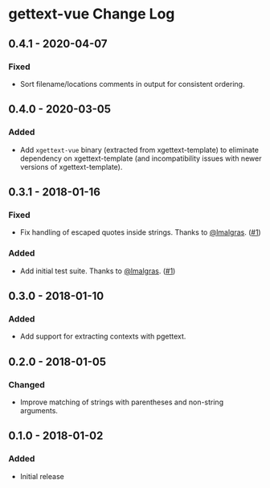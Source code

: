 # gettext-vue Change Log

## 0.4.1 - 2020-04-07

### Fixed

- Sort filename/locations comments in output for consistent ordering.

## 0.4.0 - 2020-03-05

### Added

- Add `xgettext-vue` binary (extracted from xgettext-template) to eliminate dependency on xgettext-template (and incompatibility issues with newer versions of xgettext-template).

## 0.3.1 - 2018-01-16

### Fixed

- Fix handling of escaped quotes inside strings. Thanks to [@lmalgras](https://github.com/lmalgras). ([#1](https://github.com/GUI/gettext-vue/pull/1))

### Added

- Add initial test suite. Thanks to [@lmalgras](https://github.com/lmalgras). ([#1](https://github.com/GUI/gettext-vue/pull/1))

## 0.3.0 - 2018-01-10

### Added

- Add support for extracting contexts with pgettext.

## 0.2.0 - 2018-01-05

### Changed

- Improve matching of strings with parentheses and non-string arguments.

## 0.1.0 - 2018-01-02

### Added

- Initial release
